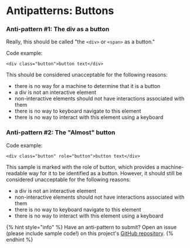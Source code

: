 # Antipatterns: Buttons

### Anti-pattern \#1: The div as a button

Really, this should be called "the `<div>` or `<span>` as a button."

Code example: 

```markup
<div class="button">button text</div>
```

This should be considered unacceptable for the following reasons: 

* there is no way for a machine to determine that it is a button
* a div is not an interactive element 
* non-interactive elements should not have interactions associated with them
* there is no way to keyboard navigate to this element
* there is no way to interact with this element using a keyboard

### Anti-pattern \#2: The "Almost" button

Code example: 

```markup
<div class="button" role="button">button text</div>
```

This sample is marked with the role of button, which provides a machine-readable way for it to be identified as a button. However, it should still be considered unacceptable for the following reasons: 

* a div is not an interactive element 
* non-interactive elements should not have interactions associated with them
* there is no way to keyboard navigate to this element
* there is no way to interact with this element using a keyboard

{% hint style="info" %}
Have an anti-pattern to submit? Open an issue \(please include sample code!\) on this project's [GitHub repository](https://github.com/MelSumner/ember-component-patterns).
{% endhint %}



